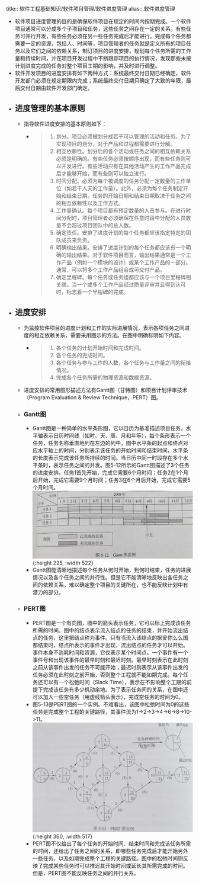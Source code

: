 title:: 软件工程基础知识/软件项目管理/软件进度管理
alias:: 软件进度管理

- 软件项目进度管理的目的是确保软件项目在规定的时间内按期完成。一个软件项目通常可以分成多个子项目和任务，这些任务之间存在一定的关系。有些任务可并行开发，有些任务必须在另一些任务完成后才能进行。完成每个任务都需要一定的资源，包括人、时间等，项目管理者的任务就是定义所有的项目任务以及它们之间的依赖关系，制订项目的进度安排，规划每个任务所需的工作量和持续时间，并在项目开发过程中不断跟踪项目的执行情况，发现那些未按计划进度完成的任务对整个项目工期的影响，并及时进行调整。
- 软件开发项目的进度安排有如下两种方式：系统最终交付日期已经确定，软件开发部门必须在规定期限内完成；系统最终交付日期只确定了大致的年限，最后交付日期由软件开发部门确定。
- ## 进度管理的基本原则
	- 指导软件进度安排的基本原则如下：
		- > 1. 划分。项目必须被划分成若干可以管理的活动和任务。为了实现项目的划分，对于产品和过程都需要进行分解。
		  > 2. 相互依赖性。划分后的各个活动或任务之间的相互依赖关系必须是明确的。有些任务必须按顺序出现，而有些任务则可以并发进行。有些活动只有在其他活动产生的工作产品完成后才能够开始，而有些则可以独立进行。
		  > 3. 时间分配。必须为每个被调度的任务分配一定数量的工作单位（如若干人天的工作量）。此外，必须为每个任务制定开始和结束日期。任务的开始日期和结束日期取决于任务之间的相互依赖性以及工作方式。
		  > 4. 工作量确认。每个项目都有预定数量的人员参与。在进行时间分配时，项目管理者必须确保在任意时段中分配的人员数量不会超过项目团队中的总人数。
		  > 5. 确定责任。安排了进度计划的每个任务都应该指定特定的团队成员来负责。
		  > 6. 明确输出结果。安排了进度计划的每个任务都应该有一个明确的输出结果。对于软件项目而言，输出结果通常是一个工作产品（例如一个模块的设计）或某个工作产品的一部分。通常，可以将多个工作产品组合成可交付产品。
		  > 7. 确定里程碑。每个任务或任务组都应该与一个项目里程碑相关联。当一个或多个工作产品经过质量评审并且得到认可时，标志着一个里程碑的完成。
- ## 进度安排
	- 为监控软件项目的进度计划和工作的实际进展情况，表示各项任务之间进度的相互依赖关系，需要采用图示的方法。在图中明确标明如下内容。
		- > 1. 各个任务的计划开始时间和完成时间。
		  > 2. 各个任务的完成时间。
		  > 3. 各个任务与参与工作的人数，各个任务与工作量之间的衔接情况。
		  > 4. 完成各个任务所需的物理资源和数据资源。
	- 进度安排的常用图形描述方法有Gantt图（甘特图）和项目计划评审技术（Program Evaluation & Review Technique，PERT）图。
	- ### Gantt图
		- Gantt图是一种简单的水平条形图，它以日历为基准描述项目任务。水平轴表示日历时间线（如时、天、周、月和年等），每个条形表示一个任务，任务名称垂直地列在左边的列中，图中水平条的起点和终点对应水平轴上的时间，分别表示该任务的开始时间和结束时间，水平条的长度表示完成该任务所持续的时间。当日历中同一时段存在多个水平条时，表示任务之间的并发。图5-12所示的Gantt图描述了3个任务的进度安排。任务1首先开始，完成它需要6个月时间；任务2在1个月后开始，完成它需要9个月时间；任务3在6个月后开始，完成它需要5个月时间。
		  ![image.png](../assets/image_1651888074133_0.png){:height 225, :width 522}
		- Gantt图能清晰地描述每个任务从何时开始，到何时结束，任务的进展情况以及各个任务之间的并行性。但是它不能清晰地反映出各任务之间的依赖关系，难以确定整个项目的关键所在，也不能反映计划中有潜力的部分。
	- ### PERT图
		- PERT图是一个有向图，图中的箭头表示任务，它可以标上完成该任务所需的时间。图中的结点表示流入结点的任务的结束，并开始流出结点的任务，这里把结点称为事件。只有当流入该结点的据爱你么么国都结束时，结点所表示的事件才出现，流出结点的任务才可以开始。事件本身不消耗时间和资源，它仅表示某个时间点。一个事件有一个事件号和出现该事件的最早时刻和最迟时刻。最早时刻表示在此时刻之前从该事件出发的任务不可能开始；最迟时刻表示从该事件出发的任务必须在此时刻之前开始，否则整个工程就不能如期完成。每个任务还可以有一个松弛时间（Slack Time），表示在不影响整个工期的前提下完成该任务有多少机动余地。为了表示任务间的关系，在图中还可以加入一些空任务（用虚线箭头表示），完成空任务的时间为0。
		- 图5-13是PERT图的一个实例。不难看出，该图中松弛时间为0的这些任务是完成整个工程的关键路径，其事件流为1->2->3->4->6->8->10->11。
		  ![image.png](../assets/image_1651889027665_0.png){:height 360, :width 517}
		- PERT图不仅给出了每个任务的开始时间、结束时间和完成该任务所需的时间，还给出了任务之间的关系，即哪些任务完成后才能开始另外一些任务，以及如期完成整个工程的关键路径。图中的松弛时间则反映了完成某些任务时可以推迟其开始时间或延长其所需完成的时间。但是，PERT图不能反映任务之间的并行关系。